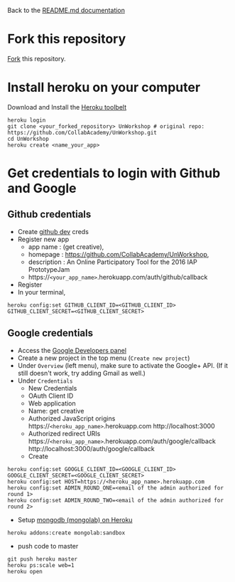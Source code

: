 Back to the [README.md documentation](https://github.com/CollabAcademy/UnWorkshop/blob/master/README.md)

# Fork this repository
[Fork](https://github.com/CollabAcademy/UnWorkshop#fork-destination-box) this repository.

# Install heroku on your computer
Download and Install the [Heroku toolbelt](https://toolbelt.heroku.com/)

```
heroku login
git clone <your_forked_repository> UnWorkshop # original repo: https://github.com/CollabAcademy/UnWorkshop.git
cd UnWorkshop
heroku create <name_your_app>
```

# Get credentials to login with Github and Google

## Github credentials

- Create [github dev](https://github.com/settings/developers) creds
- Register new app
    - app name : (get creative),
    - homepage : https://github.com/CollabAcademy/UnWorkshop,
    - description : An Online Participatory Tool for the 2016 IAP PrototypeJam
    - https://`<your_app_name>`.herokuapp.com/auth/github/callback
- Register
- In your terminal,
```
heroku config:set GITHUB_CLIENT_ID=<GITHUB_CLIENT_ID> GITHUB_CLIENT_SECRET=<GITHUB_CLIENT_SECRET>
```

## Google credentials
- Access the [Google Developers panel](https://console.developers.google.com)
- Create a new project in the top menu (`Create new project`)
- Under `Overview` (left menu), make sure to activate the Google+ API. (If it still doesn't work, try adding Gmail as well.)
- Under `Credentials`
  - New Credentials
  - OAuth Client ID
  - Web application
  - Name: get creative
  - Authorized JavaScript origins
    https://`<heroku_app_name>`.herokuapp.com
    http://localhost:3000
  - Authorized redirect URIs
    https://`<heroku_app_name>`.herokuapp.com/auth/google/callback
    http://localhost:3000/auth/google/callback
  - Create
```
heroku config:set GOOGLE_CLIENT_ID=<GOOGLE_CLIENT_ID> GOOGLE_CLIENT_SECRET=<GOOGLE_CLIENT_SECRET>
heroku config:set HOST=https://<heroku_app_name>.herokuapp.com
heroku config:set ADMIN_ROUND_ONE=<email of the admin authorized for round 1>
heroku config:set ADMIN_ROUND_TWO=<email of the admin authorized for round 2>
```
- Setup [mongodb (mongolab) on Heroku](https://elements.heroku.com/addons/mongolab)
```
heroku addons:create mongolab:sandbox
```
- push code to master
```
git push heroku master
heroku ps:scale web=1
heroku open
```
